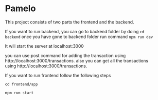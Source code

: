 # Pamelo

This project consists of two parts the frontend and the backend.

If you want to run backend, you can go to backend folder by doing `cd backend`
once you have gone to backend folder run command `npm run dev`

It will start the server at localhost:3000

you can use post command for adding the transaction using http://localhost:3000/transactions.
also you can get all the transactions using http://localhost:3000/transactions.

If you want to run frontend follow the following steps

`cd frontend/app`

`npm run start`
